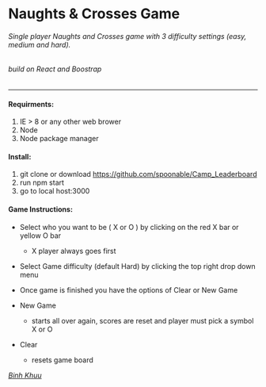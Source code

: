 Naughts & Crosses Game
=======
###### Single player Naughts and Crosses game with 3 difficulty settings (easy, medium and hard).
###### build on React and Boostrap
____________
#### Requirments:

  1. IE > 8 or any other web brower
  2. Node 
  3. Node package manager
#### Install:
  1. git clone or download https://github.com/spoonable/Camp_Leaderboard
  2. run npm start
  3. go to local host:3000

#### Game Instructions:
  * Select who you want to be ( X or O ) by clicking on the red X bar or yellow O bar
    * X player always goes first
  * Select Game difficulty (default Hard) by clicking the top right drop down menu
  
  * Once game is finished you have the options of Clear or New Game
   * New Game 
      * starts all over again, scores are reset and player must pick a symbol X or O
   * Clear
      * resets game board

 *[Binh Khuu](https://github.com/spoonable)*

